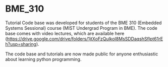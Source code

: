 # BME_310
Tutorial Code base was developed for students of the BME 310 (Embedded Systems Sessional) course (MIST Undergrad Program in BME). The code base comes with video lectures, which are available here (https://drive.google.com/drive/folders/1jtXoFzQulkoI8MsSDDaqshSflpt61rEh?usp=sharing).

The code base and tutorials are now made public for anyone enthusiastic about learning python programming.
